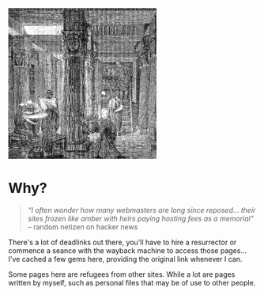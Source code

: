 <img src=".pix/library1.gif" style="width: 300px; height: auto;">

# Why?

> _&ldquo;I often wonder how many webmasters are long since reposed&hellip; their sites frozen like amber with heirs paying hosting fees as a memorial&rdquo;_ &ndash; random netizen on hacker news

There's a lot of deadlinks out there, you'll have to hire a resurrector or commence a seance with the wayback machine to access those pages&hellip; I've cached a few gems here, providing the original link whenever I can.

Some pages here are refugees from other sites. While a lot are pages written by myself, such as personal files that may be of use to other people.
